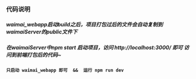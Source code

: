 ### 代码说明

##### *waimai_webapp启动build之后，项目打包过后的文件会自动复制到waimaiServer的public文件下*

##### 在waimaiServer中npm start 启动项目，访问 http://localhost:3000/ 即可 访问到前端打包后的代码~




**`只启动 waimai_webapp 即可  &&  运行 npm run dev`**

